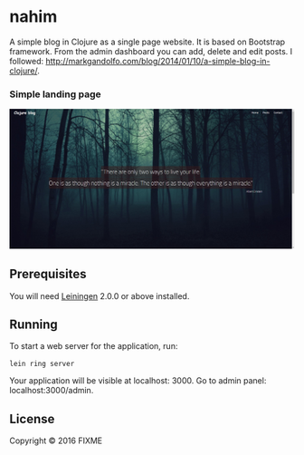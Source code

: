 # nahim

A simple blog in Clojure as a single page website. It is based on Bootstrap framework. From the admin dashboard you can add, delete and edit posts.
I followed: http://markgandolfo.com/blog/2014/01/10/a-simple-blog-in-clojure/.

### Simple landing page 


![Clojure Blog](simple_landing_page.png)

## Prerequisites

You will need [Leiningen][] 2.0.0 or above installed.

[leiningen]: https://github.com/technomancy/leiningen

## Running

To start a web server for the application, run:

    lein ring server

Your application will be visible at localhost: 3000.  Go to admin panel: localhost:3000/admin.    


## License

Copyright © 2016 FIXME
